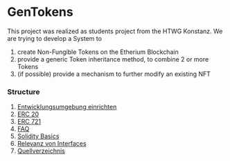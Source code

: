 # GenTokens
This project was realized as students project from the HTWG Konstanz. We are trying to develop a System to 
1) create Non-Fungible Tokens on the Etherium Blockchain
2) provide a generic Token inheritance method, to combine 2 or more Tokens
3) (if possible) provide a mechanism to further modify an existing NFT

### Structure

1. [Entwicklungsumgebung einrichten](./documentation/test_Setup.md)
2. [ERC 20](./documentation/erc20.md)
3. [ERC 721](./documentation/erc721.md)
4. [FAQ](./documentation/faq.md)
5. [Solidity Basics](./documentation/solidity.md)
6. [Relevanz von Interfaces](./documentation/relevanz_von_interfaces.md)
7. [Quellverzeichnis](documentation/references.md)
